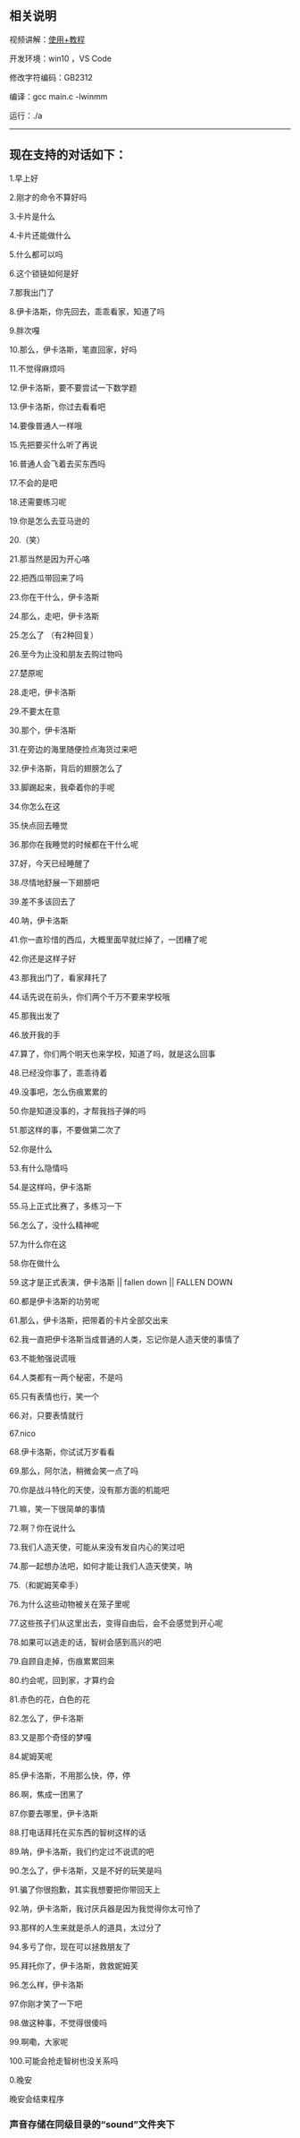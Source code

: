 ## 相关说明
视频讲解：[使用+教程]([https://www.bilibili.com/video/av82984935](https://www.bilibili.com/video/av82984935))

开发环境：win10 ，VS Code 

修改字符编码：GB2312

编译：gcc main.c -lwinmm

运行：./a

---
## 现在支持的对话如下：

1.早上好

2.刚才的命令不算好吗

3.卡片是什么

4.卡片还能做什么

5.什么都可以吗

6.这个锁链如何是好

7.那我出门了

8.伊卡洛斯，你先回去，乖乖看家，知道了吗

9.胖次嘎

10.那么，伊卡洛斯，笔直回家，好吗

11.不觉得麻烦吗

12.伊卡洛斯，要不要尝试一下数学题

13.伊卡洛斯，你过去看看吧

14.要像普通人一样哦

15.先把要买什么听了再说

16.普通人会飞着去买东西吗

17.不会的是吧

18.还需要练习呢

19.你是怎么去亚马逊的

20.（笑）

21.那当然是因为开心咯

22.把西瓜带回来了吗

23.你在干什么，伊卡洛斯

24.那么，走吧，伊卡洛斯

25.怎么了  （有2种回复）

26.至今为止没和朋友去购过物吗

27.楚原呢

28.走吧，伊卡洛斯

29.不要太在意

30.那个，伊卡洛斯

31.在旁边的海里随便捡点海货过来吧

32.伊卡洛斯，背后的翅膀怎么了

33.脚踢起来，我牵着你的手呢

34.你怎么在这

35.快点回去睡觉

36.那你在我睡觉的时候都在干什么呢

37.好，今天已经睡醒了

38.尽情地舒展一下翅膀吧

39.差不多该回去了

40.呐，伊卡洛斯

41.你一直珍惜的西瓜，大概里面早就烂掉了，一团糟了呢

42.你还是这样子好

43.那我出门了，看家拜托了

44.话先说在前头，你们两个千万不要来学校哦

45.那我出发了

46.放开我的手

47.算了，你们两个明天也来学校，知道了吗，就是这么回事

48.已经没你事了，乖乖待着

49.没事吧，怎么伤痕累累的

50.你是知道没事的，才帮我挡子弹的吗

51.那这样的事，不要做第二次了

52.你是什么

53.有什么隐情吗

54.是这样吗，伊卡洛斯

55.马上正式比赛了，多练习一下

56.怎么了，没什么精神呢

57.为什么你在这

58.你在做什么

59.这才是正式表演，伊卡洛斯 || fallen down || FALLEN DOWN

60.都是伊卡洛斯的功劳呢

61.那么，伊卡洛斯，把带着的卡片全部交出来

62.我一直把伊卡洛斯当成普通的人类，忘记你是人造天使的事情了

63.不能勉强说谎哦

64.人类都有一两个秘密，不是吗

65.只有表情也行，笑一个

66.对，只要表情就行

67.nico

68.伊卡洛斯，你试试万岁看看

69.那么，阿尔法，稍微会笑一点了吗

70.你是战斗特化的天使，没有那方面的机能吧

71.嘛，笑一下很简单的事情

72.啊？你在说什么

73.我们人造天使，可能从来没有发自内心的笑过吧

74.那一起想办法吧，如何才能让我们人造天使笑，呐

75.（和妮姆芙牵手）

76.为什么这些动物被关在笼子里呢

77.这些孩子们从这里出去，变得自由后，会不会感觉到开心呢

78.如果可以逃走的话，智树会感到高兴的吧

79.自顾自走掉，伤痕累累回来

80.约会呢，回到家，才算约会

81.赤色的花，白色的花

82.怎么了，伊卡洛斯

83.又是那个奇怪的梦嘎

84.妮姆芙呢

85.伊卡洛斯，不用那么快，停，停

86.啊，焦成一团黑了

87.你要去哪里，伊卡洛斯

88.打电话拜托在买东西的智树这样的话

89.呐，伊卡洛斯，我们约定过不说谎的吧

90.怎么了，伊卡洛斯，又是不好的玩笑是吗

91.骗了你很抱歉，其实我想要把你带回天上

92.呐，伊卡洛斯，我讨厌兵器是因为我觉得你太可怜了

93.那样的人生来就是杀人的道具，太过分了

94.多亏了你，现在可以拯救朋友了

95.拜托你了，伊卡洛斯，救救妮姆芙

96.怎么样，伊卡洛斯

97.你刚才笑了一下吧

98.做这种事，不觉得很傻吗

99.啊嘞，大家呢

100.可能会抢走智树也没关系吗

0.晚安

晚安会结束程序


### 声音存储在同级目录的“sound”文件夹下